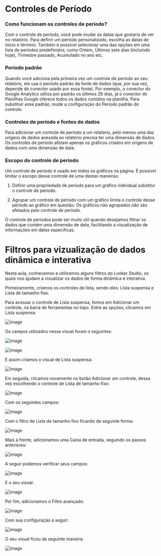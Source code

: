 # Controles de Período

### Como funcionam os controles de período?

Com o controle de período, você pode mudar as datas que gostaria de ver no relatório. Para definir um período personalizado, escolha as datas de início e término. Também é possível selecionar uma das opções em uma lista de períodos predefinidos, como Ontem, Últimos sete dias (incluindo hoje), Trimestre passado, Acumulado no ano etc.

### Período padrão

Quando você adiciona pela primeira vez um controle de período ao seu relatório, ele usa o período padrão da fonte de dados (que, por sua vez, depende do conector usado por essa fonte). Por exemplo, o conector do Google Analytics utiliza por padrão os últimos 28 dias, já o conector do Planilhas Google oferece todos os dados contidos na planilha. Para substituir esse padrão, mude a configuração do Período padrão do controle.

### Controles de período e fontes de dados

Para adicionar um controle de período a um relatório, pelo menos uma das origens de dados anexada ao relatório precisa ter uma dimensão de dados. Os controles de período afetam apenas os gráficos criados em origens de dados com uma dimensão de data.

### Escopo do controle de período

Um controle de período é usado em todos os gráficos na página. É possível limitar o escopo desse controle de uma destas maneiras:

1) Definir uma propriedade de período para um gráfico individual substitui o controle de período.

2) Agrupar um controle de período com um gráfico limita o controle desse período ao gráfico em questão. Os gráficos não agrupados não são afetados pelo controle de período.

O controle de períodos pode ser muito útil quando desejamos filtrar os dados que contém uma dimensão de data, facilitando a visualização de informações em datas específicas.

# Filtros para vizualização de dados dinâmica e interativa

Nesta aula, conhecemos e utilizamos alguns filtros do Looker Studio, os quais nos ajudam a visualizar os dados de forma dinâmica e interativa.

Primeiramente, criamos os controles de lista, sendo eles: Lista suspensa e Lista de tamanho fixo.

Para acessar o controle de Lista suspensa, fomos em Adicionar um controle, na barra de ferramentas no topo. Entre as opções, clicamos em Lista suspensa:

![image](https://github.com/RonnyldoSilva/Wiki-Ronnyldo/assets/37785171/16822e09-1a1e-4081-a4d5-83c7d8148f67)

Os campos utilizados nesse visual foram o seguintes:

![image](https://github.com/RonnyldoSilva/Wiki-Ronnyldo/assets/37785171/04506531-81d0-4903-8848-56f3c29dc64d)

![image](https://github.com/RonnyldoSilva/Wiki-Ronnyldo/assets/37785171/ae5a6001-da53-4d9b-9f57-1284980ad7d8)

E assim criamos o visual de Lista suspensa:

![image](https://github.com/RonnyldoSilva/Wiki-Ronnyldo/assets/37785171/82783a26-3267-466f-9b2c-800b7e82feee)

Em seguida, clicamos novamente no botão Adicionar um controle, dessa vez escolhendo o controle de Lista de tamanho fixo:

![image](https://github.com/RonnyldoSilva/Wiki-Ronnyldo/assets/37785171/742b53df-0be4-4025-8536-82772ca9b76a)

Com os seguintes campos:

![image](https://github.com/RonnyldoSilva/Wiki-Ronnyldo/assets/37785171/aef7a533-a3dc-4127-868d-49ab5defeb60)

Com o filtro de Lista de tamanho fixo ficando da seguinte forma:

![image](https://github.com/RonnyldoSilva/Wiki-Ronnyldo/assets/37785171/d7d796db-4c4d-4e17-a515-f193be100159)

Mais à frente, adicionamos uma Caixa de entrada, seguindo os passos anteriores:

![image](https://github.com/RonnyldoSilva/Wiki-Ronnyldo/assets/37785171/de42f65a-fdfe-4ab2-9ef8-f64e84bb2a64)

A seguir podemos verificar seus campos:

![image](https://github.com/RonnyldoSilva/Wiki-Ronnyldo/assets/37785171/32b221ef-6fcc-4356-9ce1-a0fdfc5432a8)

E o seu visual:

![image](https://github.com/RonnyldoSilva/Wiki-Ronnyldo/assets/37785171/f68b71dc-178f-462b-aa01-71bab37cbc53)

Por fim, adicionamos o Filtro avançado:

![image](https://github.com/RonnyldoSilva/Wiki-Ronnyldo/assets/37785171/64885fb9-b1a5-42c3-9c8a-d2bee1d27386)

Com sua configuração a seguir:

![image](https://github.com/RonnyldoSilva/Wiki-Ronnyldo/assets/37785171/e560e09b-2ff7-4abc-b32c-0963671eff3b)

O seu visual ficou da seguinte maneira:

![image](https://github.com/RonnyldoSilva/Wiki-Ronnyldo/assets/37785171/a5defae8-f8ee-43dd-93fe-f6f0ded1d791)
